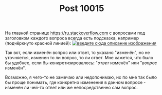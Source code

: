 ﻿---
title: "Post 10015"
se.owner.user_id: 31280
se.owner.display_name: "Sevastopol&#39;"
se.owner.link: "https://ru.meta.stackoverflow.com/users/31280/sevastopol"
se.link: "https://ru.meta.stackoverflow.com/q/10015"
se.post_id: 10015
se.post_type: question
se.score: 4
---
<p>На главной странице <a href="https://ru.stackoverflow.com">https://ru.stackoverflow.com</a> с вопросами под заголовком каждого вопроса всегда есть подсказка, например (подчёркнуто красной линией):
<a href="https://i.stack.imgur.com/cSKBl.png" rel="nofollow noreferrer"><img src="https://i.stack.imgur.com/cSKBl.png" alt="введите сюда описание изображения"></a></p>

<p>Так вот, если изменён вопрос или ответ, то указано "изменён", но не уточняется, изменен то ли вопрос, то ли ответ. Мне кажется, что было бы удобнее, если бы конкретизировалось: "<em>ответ</em> изменён" или "<em>вопрос</em> изменён". </p>

<p>Возможно, я чего-то не замечаю или недопонимаю, но по мне так было бы проще понимать, где конкретно изменения в данном вопросе - изменён ли чей-то ответ или же непосредственно сам вопрос.</p>
